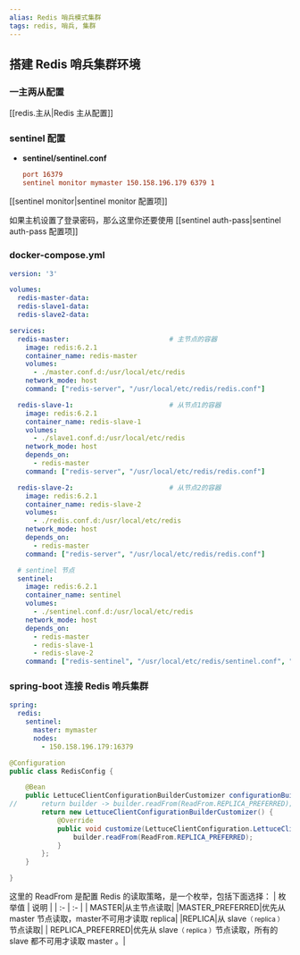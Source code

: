 ```yaml
---
alias: Redis 哨兵模式集群
tags: redis, 哨兵, 集群
---
```


## 搭建 Redis 哨兵集群环境

### 一主两从配置

[[redis.主从|Redis 主从配置]]

### sentinel 配置

-   **sentinel/sentinel.conf**

    ```conf
    port 16379
    sentinel monitor mymaster 150.158.196.179 6379 1
    ```


[[sentinel monitor|sentinel monitor 配置项]]

如果主机设置了登录密码，那么这里你还要使用 [[sentinel auth-pass|sentinel auth-pass 配置项]]

### docker-compose.yml

```yaml
version: '3'

volumes:
  redis-master-data:
  redis-slave1-data:
  redis-slave2-data:

services:
  redis-master: 						# 主节点的容器
    image: redis:6.2.1
    container_name: redis-master
    volumes:
      - ./master.conf.d:/usr/local/etc/redis
    network_mode: host
    command: ["redis-server", "/usr/local/etc/redis/redis.conf"]

  redis-slave-1: 						# 从节点1的容器
    image: redis:6.2.1
    container_name: redis-slave-1
    volumes:
      - ./slave1.conf.d:/usr/local/etc/redis
    network_mode: host
    depends_on:
      - redis-master
    command: ["redis-server", "/usr/local/etc/redis/redis.conf"]

  redis-slave-2: 						# 从节点2的容器
    image: redis:6.2.1
    container_name: redis-slave-2
    volumes:
      - ./redis.conf.d:/usr/local/etc/redis
    network_mode: host
    depends_on:
      - redis-master
    command: ["redis-server", "/usr/local/etc/redis/redis.conf"]

  # sentinel 节点
  sentinel:
    image: redis:6.2.1
    container_name: sentinel
    volumes:
      - ./sentinel.conf.d:/usr/local/etc/redis
    network_mode: host
    depends_on:
      - redis-master
      - redis-slave-1
      - redis-slave-2
    command: ["redis-sentinel", "/usr/local/etc/redis/sentinel.conf", "--sentinel"]
```

### spring-boot 连接 Redis 哨兵集群

```yaml
spring:
  redis:
    sentinel:
      master: mymaster
      nodes:
        - 150.158.196.179:16379
```

```java
@Configuration
public class RedisConfig {

    @Bean
    public LettuceClientConfigurationBuilderCustomizer configurationBuilderCustomizer() {
//      return builder -> builder.readFrom(ReadFrom.REPLICA_PREFERRED);
        return new LettuceClientConfigurationBuilderCustomizer() {
            @Override
            public void customize(LettuceClientConfiguration.LettuceClientConfigurationBuilder builder) {
                builder.readFrom(ReadFrom.REPLICA_PREFERRED);
            }
        };
    }

}
```


这里的 ReadFrom 是配置 Redis 的读取策略，是一个枚举，包括下面选择：
| 枚举值 | 说明 |
| :- | :- |
| MASTER|从主节点读取|
|MASTER_PREFERRED|优先从 master 节点读取，master不可用才读取 replica|
|REPLICA|从 slave<small>（ replica ）</small>节点读取|
| REPLICA_PREFERRED|优先从 slave<small>（ replica ）</small>节点读取，所有的 slave 都不可用才读取 master 。|
